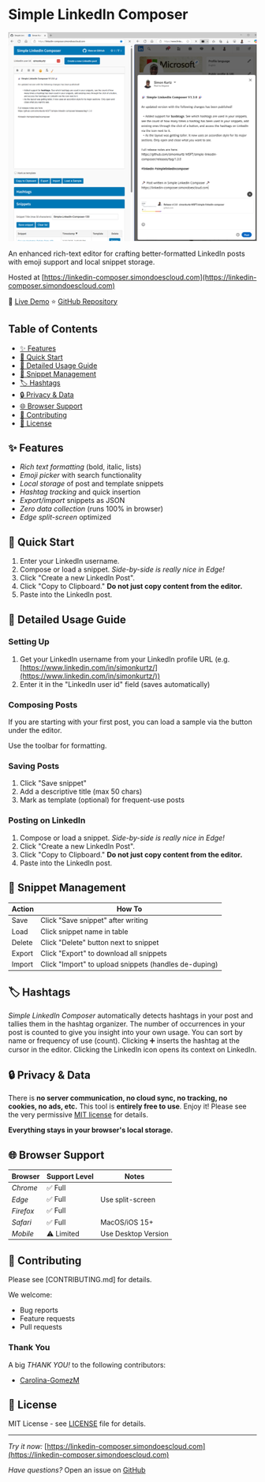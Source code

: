 # Simple LinkedIn Composer

![Banner Image](composer-linkedin-side-by-side.png)

An enhanced rich-text editor for crafting better-formatted LinkedIn posts with emoji support and local snippet storage.

Hosted at [https://linkedin-composer.simondoescloud.com](https://linkedin-composer.simondoescloud.com)

🔗 [Live Demo](https://linkedin-composer.simondoescloud.com/)
⭐ [GitHub Repository](https://github.com/simonkurtz-MSFT/simple-linkedin-composer)

## Table of Contents

- [✨ Features](#-features)
- [🚀 Quick Start](#-quick-start)
- [📖 Detailed Usage Guide](#-detailed-usage-guide)
- [💾 Snippet Management](#-snippet-management)
- [🏷️ Hashtags](#-hashtags)
- [🔒 Privacy & Data](#-privacy--data)
- [🌐 Browser Support](#-browser-support)
- [🤝 Contributing](#-contributing)
- [📜 License](#-license)

## ✨ Features

- *Rich text formatting* (bold, italic, lists)
- *Emoji picker* with search functionality
- *Local storage* of post and template snippets
- *Hashtag tracking* and quick insertion
- *Export/import* snippets as JSON
- *Zero data collection* (runs 100% in browser)
- *Edge split-screen* optimized

## 🚀 Quick Start

1. Enter your LinkedIn username.
1. Compose or load a snippet. *Side-by-side is really nice in Edge!*
1. Click "Create a new LinkedIn Post".
1. Click "Copy to Clipboard." **Do not just copy content from the editor.**
1. Paste into the LinkedIn post.

## 📖 Detailed Usage Guide

### Setting Up

1. Get your LinkedIn username from your LinkedIn profile URL (e.g. [https://www.linkedin.com/in/simonkurtz/](https://www.linkedin.com/in/simonkurtz/))
1. Enter it in the "LinkedIn user id" field (saves automatically)

### Composing Posts

If you are starting with your first post, you can load a sample via the button under the editor.

Use the toolbar for formatting.

### Saving Posts

1. Click "Save snippet"
1. Add a descriptive title (max 50 chars)
1. Mark as template (optional) for frequent-use posts

### Posting on LinkedIn

1. Compose or load a snippet. *Side-by-side is really nice in Edge!*
1. Click "Create a new LinkedIn Post".
1. Click "Copy to Clipboard." **Do not just copy content from the editor.**
1. Paste into the LinkedIn post.

## 💾 Snippet Management

| Action | How To |
|--------|--------|
| Save   | Click "Save snippet" after writing |
| Load   | Click snippet name in table |
| Delete | Click "Delete" button next to snippet |
| Export | Click "Export" to download all snippets |
| Import | Click "Import" to upload snippets (handles de-duping) |

## 🏷️ Hashtags

*Simple LinkedIn Composer* automatically detects hashtags in your post and tallies them in the hashtag organizer.
The number of occurrences in your post is counted to give you insight into your own usage. You can sort by name or frequency of use (count).
Clicking ➕ inserts the hashtag at the cursor in the editor. Clicking the LinkedIn icon opens its context on LinkedIn.

## 🔒 Privacy & Data

There is **no server communication, no cloud sync, no tracking, no cookies, no ads, etc.** This tool is **entirely free to use**. Enjoy it!
Please see the very permissive [MIT license](LICENSE) for details.

**Everything stays in your browser's local storage.**

## 🌐 Browser Support

| Browser       | Support Level | Notes                  |
|---------------|---------------|------------------------|
| *Chrome*      | ✅ Full       |                       |
| *Edge*        | ✅ Full       | Use split-screen      |
| *Firefox*     | ✅ Full       |                       |
| *Safari*      | ✅ Full       | MacOS/iOS 15+         |
| *Mobile*      | ⚠️ Limited    | Use Desktop Version   |

## 🤝 Contributing

Please see [CONTRIBUTING.md] for details.

We welcome:

- Bug reports
- Feature requests
- Pull requests

### Thank You

A big *THANK YOU!* to the following contributors:

- [Carolina-GomezM](https://github.com/Carolina-GomezM)

## 📜 License

MIT License - see [LICENSE](LICENSE) file for details.

---

*Try it now:* [https://linkedin-composer.simondoescloud.com](https://linkedin-composer.simondoescloud.com)

*Have questions?* Open an issue on [GitHub](https://github.com/simonkurtz-MSFT/simple-linkedin-composer/issues)

